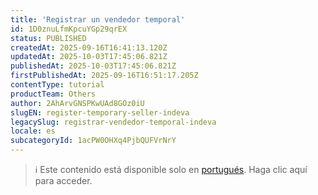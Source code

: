 ```yaml
---
title: 'Registrar un vendedor temporal'
id: 1D0znuLfmKpcuYGp29qrEX
status: PUBLISHED
createdAt: 2025-09-16T16:41:13.120Z
updatedAt: 2025-10-03T17:45:06.821Z
publishedAt: 2025-10-03T17:45:06.821Z
firstPublishedAt: 2025-09-16T16:51:17.205Z
contentType: tutorial
productTeam: Others
author: 2AhArvGNSPKwUAd8GOz0iU
slugEN: register-temporary-seller-indeva
legacySlug: registrar-vendedor-temporal-indeva
locale: es
subcategoryId: 1acPW0OHXq4PjbQUFVrNrY
---
```


> ℹ️ Este contenido está disponible solo en [portugués](/pt/tutorial/cadastrar-vendedor-temporario-indeva--1D0znuLfmKpcuYGp29qrEX). Haga clic aquí para acceder.
